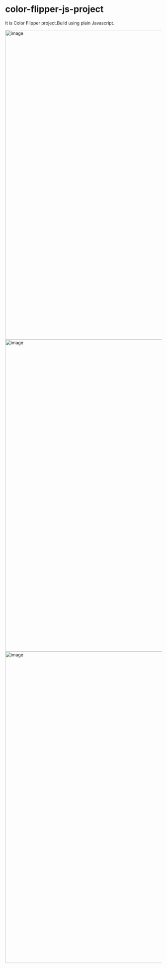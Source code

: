 # color-flipper-js-project
It is Color Flipper project.Build using plain Javascript.

<img width="1829" height="993" alt="image" src="https://github.com/user-attachments/assets/413cfb50-fed5-4837-8da6-78c40d7a120d" />

<img width="1868" height="1002" alt="image" src="https://github.com/user-attachments/assets/46ec1deb-ad0b-4464-baed-bb6448d9bef9" />

<img width="1827" height="1000" alt="image" src="https://github.com/user-attachments/assets/dac5347f-1cf8-4d0d-8769-489e973dfe0e" />


